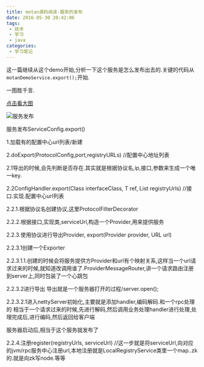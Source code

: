 ```yaml
---
title: motan源码阅读-服务的发布
date: 2016-05-30 20:42:06
tags:
 - 技术
 - 学习
 - java
categories:
 - 学习笔记
---
```


这一篇继续从这个demo开始,分析一下这个服务是怎么发布出去的.关键的代码从`motanDemoService.export();`开始.

一图胜千言.

[点击看大图](/images/serviceConfig_export.png)

![服务发布](/images/serviceConfig_export.png)

服务发布ServiceConfig.export()

1.加载有的配置中心url列表/新建

2.doExport(ProtocolConfig,port,registryURLs) //配置中心地址列表


2.1导出的时候,会先判断是否存在.其实就是根据协议名,ip,接口,参数来生成一个唯一key.

2.2ConfigHandler.export(Class<T> interfaceClass, T ref, List<URL> registryUrls) //接口.实现.配置中心url列表


2.2.1.根据协议名创建协议,这里ProtocolFilterDecorator

2.2.2.根据接口,实现类,serviceUrl,构造一个Provider,用来提供服务

2.2.3.使用协议进行导出Provider,  export(Provider<T> provider, URL url)

2.2.3.1创建一个Exporter

2.2.3.1.1.创建的时候会将服务提供方Provider和url有个映射关系,这样当一个url请求过来的时候,就知道改调用谁了.ProviderMessageRouter,讲一个请求路由注册到server上,同时包装了一个心跳包

2.2.3.2进行导出 导出就是一个服务器打开的过程/server.open();

2.2.3.2.1进入nettyServer初始化,主要就是添加handler,编码解码.和一个rpc处理的
相当于一个请求过来的时候,先进行解码,然后调用业务处理handler进行处理,处理完成后,进行编码,然后返回给客户端

服务器启动后,相当于这个服务就发布了

2.2.4.注册register(registryUrls, serviceUrl) //这一步就是将serviceUrl,向对应的jvm/rpc服务中心注册url,本地注册就是LocalRegistryService类里一个map..zk的.就是向zk写node.等等

